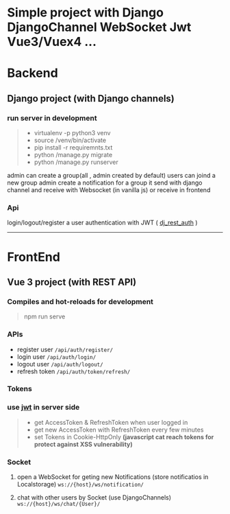 # Simple project with Django DjangoChannel WebSocket Jwt Vue3/Vuex4 ...
# Backend

## Django project (with Django channels)

### run server in development
> - virtualenv -p python3 venv
> - source /venv/bin/activate
> - pip install -r requiremnts.txt
> - python /manage.py migrate
> - python /manage.py runserver

admin can create a group(all , admin created by default)
users can joind a new group
admin create a notification for a group it send with django channel and receive with Websocket (in vanilla js) or receive in frontend

### Api
login/logout/register a user
authentication with JWT ( [dj_rest_auth](https://dj-rest-auth.readthedocs.io) )

---
# FrontEnd

## Vue 3 project (with REST API)

### Compiles and hot-reloads for development
> npm run serve

### APIs
* register user ``` /api/auth/register/ ```
* login user ``` /api/auth/login/ ```
* logout user ``` /api/auth/logout/ ```
* refresh token ``` /api/auth/token/refresh/ ```

### Tokens
### use [jwt](https://dj-rest-auth.readthedocs.io) in server side
> - get AccessToken & RefreshToken when user logged in 
> - get new AccessToken with RefreshToken every few minutes
> - set Tokens in Cookie-HttpOnly **(javascript cat reach tokens for protect against XSS vulnerability)**

### Socket
1. open a WebSocket for geting new Notifications (store notificatios in Localstorage) ``` ws://{host}/ws/notification/ ```

2. chat with other users by Socket (use DjangoChannels) ``` ws://{host}/ws/chat/{User}/ ```

